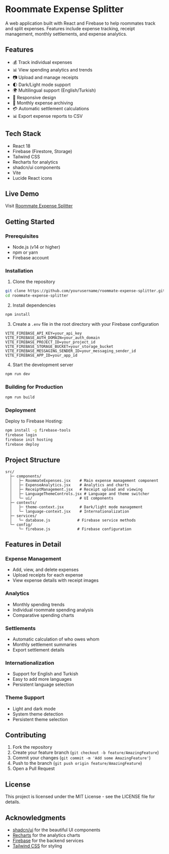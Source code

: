 # Roommate Expense Splitter

A web application built with React and Firebase to help roommates track and split expenses. Features include expense tracking, receipt management, monthly settlements, and expense analytics.

## Features

- 💰 Track individual expenses
- 📊 View spending analytics and trends
- 📷 Upload and manage receipts
- 🌓 Dark/Light mode support
- 🌍 Multilingual support (English/Turkish)
- 📱 Responsive design
- 📅 Monthly expense archiving
- 💳 Automatic settlement calculations
- 📊 Export expense reports to CSV

## Tech Stack

- React 18
- Firebase (Firestore, Storage)
- Tailwind CSS
- Recharts for analytics
- shadcn/ui components
- Vite
- Lucide React icons

## Live Demo

Visit [Roommate Expense Splitter](https://roommate-expense-splitte-31775.web.app)

## Getting Started

### Prerequisites

- Node.js (v14 or higher)
- npm or yarn
- Firebase account

### Installation

1. Clone the repository
```bash
git clone https://github.com/yourusername/roommate-expense-splitter.git
cd roommate-expense-splitter
```

2. Install dependencies
```bash
npm install
```

3. Create a `.env` file in the root directory with your Firebase configuration
```env
VITE_FIREBASE_API_KEY=your_api_key
VITE_FIREBASE_AUTH_DOMAIN=your_auth_domain
VITE_FIREBASE_PROJECT_ID=your_project_id
VITE_FIREBASE_STORAGE_BUCKET=your_storage_bucket
VITE_FIREBASE_MESSAGING_SENDER_ID=your_messaging_sender_id
VITE_FIREBASE_APP_ID=your_app_id
```

4. Start the development server
```bash
npm run dev
```

### Building for Production

```bash
npm run build
```

### Deployment

Deploy to Firebase Hosting:
```bash
npm install -g firebase-tools
firebase login
firebase init hosting
firebase deploy
```

## Project Structure

```
src/
  ├─ components/
  │   ├─ RoommateExpenses.jsx    # Main expense management component
  │   ├─ ExpenseAnalytics.jsx    # Analytics and charts
  │   ├─ ReceiptManagement.jsx   # Receipt upload and viewing
  │   ├─ LanguageThemeControls.jsx # Language and theme switcher
  │   └─ ui/                     # UI components
  ├─ contexts/
  │   ├─ theme-context.jsx       # Dark/light mode management
  │   └─ language-context.jsx    # Internationalization
  ├─ services/
  │   └─ database.js            # Firebase service methods
  └─ config/
      └─ firebase.js            # Firebase configuration
```

## Features in Detail

### Expense Management
- Add, view, and delete expenses
- Upload receipts for each expense
- View expense details with receipt images

### Analytics
- Monthly spending trends
- Individual roommate spending analysis
- Comparative spending charts

### Settlements
- Automatic calculation of who owes whom
- Monthly settlement summaries
- Export settlement details

### Internationalization
- Support for English and Turkish
- Easy to add more languages
- Persistent language selection

### Theme Support
- Light and dark mode
- System theme detection
- Persistent theme selection

## Contributing

1. Fork the repository
2. Create your feature branch (`git checkout -b feature/AmazingFeature`)
3. Commit your changes (`git commit -m 'Add some AmazingFeature'`)
4. Push to the branch (`git push origin feature/AmazingFeature`)
5. Open a Pull Request

## License

This project is licensed under the MIT License - see the LICENSE file for details.

## Acknowledgments

- [shadcn/ui](https://ui.shadcn.com/) for the beautiful UI components
- [Recharts](https://recharts.org/) for the analytics charts
- [Firebase](https://firebase.google.com/) for the backend services
- [Tailwind CSS](https://tailwindcss.com/) for styling